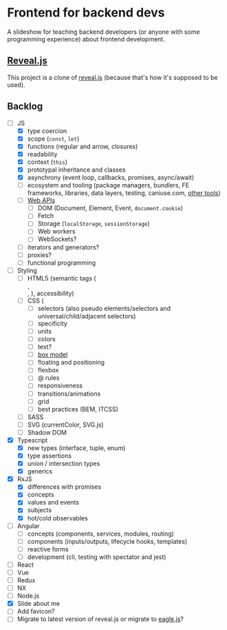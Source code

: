 # Frontend for backend devs

A slideshow for teaching backend developers (or anyone with some programming experience) about frontend development.

## [Reveal.js](https://github.com/hakimel/reveal.js)
This project is a clone of [reveal.js](https://github.com/hakimel/reveal.js) (because that's how it's supposed to be used).

## Backlog

- [ ] JS
  - [x] type coercion
  - [x] scope (`const`, `let`)
  - [x] functions (regular and arrow, closures)
  - [x] readability
  - [x] context (`this`)
  - [x] prototypal inheritance and classes
  - [x] asynchrony (event loop, callbacks, promises, async/await)
  - [ ] ecosystem and tooling (package managers, bundlers, FE frameworks, libraries, data layers, testing, caniuse.com, [other tools](https://2019.stateofjs.com/other-tools/))
  - [ ] [Web APIs](https://developer.mozilla.org/en-US/docs/Web/API)
    - [ ] DOM (Document, Element, Event, `document.cookie`)
    - [ ] Fetch
    - [ ] Storage (`localStorage`, `sessionStorage`)
    - [ ] Web workers
    - [ ] WebSockets?
  - [ ] iterators and generators?
  - [ ] proxies?
  - [ ] functional programming
- [ ] Styling
  - [ ] HTML5 (semantic tags (<article>, <section>, <picture>), accessibility)
  - [ ] CSS (
    - [ ] selectors (also pseudo elements/selectors and universal/child/adjacent selectors)
    - [ ] specificity
    - [ ] units
    - [ ] colors
    - [ ] text?
    - [ ] [box model](https://developer.mozilla.org/en-US/docs/Learn/CSS/Building_blocks/The_box_model)
    - [ ] floating and positioning
    - [ ] flexbox
    - [ ] @ rules
    - [ ] responsiveness
    - [ ] transitions/animations
    - [ ] grid
    - [ ] best practices (BEM, ITCSS)
  - [ ] SASS
  - [ ] SVG (currentColor, SVG.js)
  - [ ] Shadow DOM
- [x] Typescript
  - [x] new types (interface, tuple, enum)
  - [x] type assertions
  - [x] union / intersection types
  - [x] generics
- [x] RxJS
  - [x] differences with promises
  - [x] concepts
  - [x] values and events
  - [x] subjects
  - [x] hot/cold observables
- [ ] Angular
  - [ ] concepts (components, services, modules, routing)
  - [ ] components (inputs/outputs, lifecycle hooks, templates)
  - [ ] reactive forms
  - [ ] development (cli, testing with spectator and jest)
- [ ] React
- [ ] Vue
- [ ] Redux
- [ ] NX
- [ ] Node.js
- [x] Slide about me
- [ ] Add favicon?
- [ ] Migrate to latest version of reveal.js or migrate to [eagle.js](https://zulko.github.io/eaglejs-demo/#/)?
